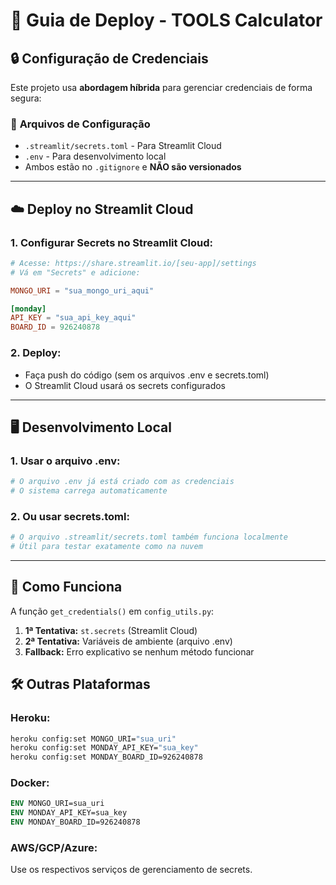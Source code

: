 # 🚀 Guia de Deploy - TOOLS Calculator

## 🔒 Configuração de Credenciais

Este projeto usa **abordagem híbrida** para gerenciar credenciais de forma segura:

### 📁 **Arquivos de Configuração**

- `.streamlit/secrets.toml` - Para Streamlit Cloud
- `.env` - Para desenvolvimento local
- Ambos estão no `.gitignore` e **NÃO são versionados**

---

## ☁️ **Deploy no Streamlit Cloud**

### 1. **Configurar Secrets no Streamlit Cloud:**

```toml
# Acesse: https://share.streamlit.io/[seu-app]/settings
# Vá em "Secrets" e adicione:

MONGO_URI = "sua_mongo_uri_aqui"

[monday]
API_KEY = "sua_api_key_aqui"
BOARD_ID = 926240878
```

### 2. **Deploy:**

- Faça push do código (sem os arquivos .env e secrets.toml)
- O Streamlit Cloud usará os secrets configurados

---

## 🖥️ **Desenvolvimento Local**

### 1. **Usar o arquivo .env:**

```bash
# O arquivo .env já está criado com as credenciais
# O sistema carrega automaticamente
```

### 2. **Ou usar secrets.toml:**

```bash
# O arquivo .streamlit/secrets.toml também funciona localmente
# Útil para testar exatamente como na nuvem
```

---

## 🔧 **Como Funciona**

A função `get_credentials()` em `config_utils.py`:

1. **1ª Tentativa:** `st.secrets` (Streamlit Cloud)
2. **2ª Tentativa:** Variáveis de ambiente (arquivo .env)
3. **Fallback:** Erro explicativo se nenhum método funcionar

## 🛠️ **Outras Plataformas**

### **Heroku:**

```bash
heroku config:set MONGO_URI="sua_uri"
heroku config:set MONDAY_API_KEY="sua_key"
heroku config:set MONDAY_BOARD_ID=926240878
```

### **Docker:**

```dockerfile
ENV MONGO_URI=sua_uri
ENV MONDAY_API_KEY=sua_key
ENV MONDAY_BOARD_ID=926240878
```

### **AWS/GCP/Azure:**

Use os respectivos serviços de gerenciamento de secrets.
